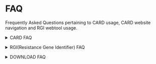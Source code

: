 # FAQ
Frequently Asked Questions pertaining to CARD usage, CARD website navigation and RGI webtool usage.
<p>
<details closed>
  <summary>CARD FAQ</summary>
  <br>
  <details closed>
    <summary>Q1: How do I cite CARD?</summary>
    <br>
    A: Alcock et al. 2020. CARD 2020: antibiotic resistome surveillance with the Comprehensive Antibiotic Resistance Database. Nucleic Acids Research, 48, D517-D525.
  </details>

  <details closed>
    <summary>Q2: How do I contact the CARD curators or developers?</summary> 
    <br>
    A: You can contact the CARD curators or developers directly at card@mcmaster.ca, Twitter at @arpcard, or at GitHub.
  </details>

  <details closed>
    <summary>Q3: How is the CARD curated?</summary>
    <br>
    A: The CARD is curated by a group of experts in the area of antimicrobial resistance (AMR) and bioinformatics, including consultation with outside experts where needed.
  </details>

  <details closed>
    <summary>Q4: How often is CARD updated?</summary>
    <br>
    A: The CARD is updated monthly.
  </details>


  <details closed>
    <summary>Q5: What data can be included? Can I add unpublished data?</summary>
    <br>
    A: Only peered reviewed, published data that is also associated with a GenBank accession can be included in the curated CARD data with the exception of beta-lactamases. We can additionally provide genome or whole-genome shotgun assembly bulk annotation for private data sets using the Resistance Gene Identifier, please contact card@mcmaster.ca.
  </details>


  <details closed>
    <summary>Q6: What has changed since the first version of the CARD, as published in McArthur et al. 2013. The Comprehensive Antibiotic Resistance Database. Antimicrobial Agents and Chemotherapy, 57, 3348-3357?</summary>
    <br>
    A: The CARD is now more tightly focussed on antimicrobial resistance (AMR) reference sequences and associated detection models. Each sequence curated into the CARD is now associated with both the Antibiotic Resistance Ontology to provide classification and semantic context as well as defined detection models and parameters. The CARD has additionally abandoned use of internal accessions for sequences and now exclusively uses GenBank accessions.
  </details>

  <details closed>
    <summary>Q7: How do I find a list of all resistance genes in a particular organism?</summary>
    <br>
    A: CARD now provides annotated genomes, plasmids, and whole-genome shotgun assemblies in the Genomes & Variants section.
  </details>
  <details closed>
    <summary>Q10: For intrinsic resistance genes for which resistance is conferred by specific mutations, does CARD include all known mutant sequences?</summary>
    <br>
    A: The CARD does not contain complete sequences of resistant mutants, due to the fact the individual mutations are often reported in the literature without the complete mutant gene sequence being deposited in GenBank. Instead, the CARD maintains a complete list of all resistance SNPs relative to a reference sequence, which may either be a reported mutant sequence or a wild-type sequence. As such, it is important that SNP mapping be included in analysis of any genes that require mutation to confer resistance. This step is included in the Resistance Gene Identifier but not naive BLAST analyses. Computational predicted sequence variants are available in the Genomes & Variants section.
 </details>

 <details closed>
  <summary>Q11: How are Minimum Inhibitory Concentration (MIC) data curated?</summary>
    <br>
    A: The CARD does not yet curate MIC data directly, but instead records the resistance profile of resistance genes. This is performed using the categorical confers_resistance_to relationship within the Antibiotic Resistance Ontology, e.g. beta-lactamases confers_resistance_to beta-lactams, as well as the specific confers_resistance_to_drug relationship, e.g. AAC(1) confers_resistance_to_drug apramycin. The latter requires constant curatorial effort and may have gaps - please let us know if find such missing data within the CARD.
 </details>
 <details closed>
   <summary>Q21: How can I help with CARD?</summary>
   <br>
   A: Any problems you find in CARD, you can post an issue at https://github.com/arpcard/amr_curation/issue.
 </details>
</details>
</p>
<p>
<details closed>
  <summary>RGI(Resistance Gene Identifier) FAQ</summary>
  <br>
  
  <details closed>
    <summary>Q22: I am having problems running RGI, what do I do?</summary>
    <br>
    A: Please ensure that you have all the necessary dependencies on your device. Dependencies are listed at https://github.com/arpcard/rgi. Also ensure that you've installed it correctly. If assistance is still required, please email us at card@mcmaster.ca. Be sure to include detailed information how your process, a snapshot of your input file, your error, and anything that you believe is important to know. The more you tell us, the better we can help you.
  </details>

  <details closed>
    <summary>Q23: I have a windows PC. How do I run RGI?</summary>
    <br>
    A: Windows is not supported by RGI. Please use MacOS or Linux. Alternatively, if you have access to a remote virtual environment, you may use that instead.
  </details>
  <details closed>
    <summary>Q8: Can I use the Resistance Gene Identifier offline?</summary>
    <br>
    A: Yes, the Resistance Gene Identifier can now be downloaded as command-line software.
  </details>
  <details closed>
    <summary>Q18: How can I install RGI on my own device?</summary>
    <br>
    A: Please refer to https://github.com/arpcard/rgi for documentation on RGI functionality and installation processes.
  </details>
  <details closed>
    <summary>Q19: How do I use the RGI tool on the CARD website?</summary>
    <br>
   A: The FAQ github repository contains a PDF explaining the step-by-step process of accessing the RGI webtool.
  </details>

  <details closed>
    <summary>Q9: Can the SNP mapping data be downloaded?</summary>
    <br>
    A: Yes, the SNP mapping data is now available in the Downloads sections within the card.json and snps.txt files.
  </details>


  <details closed>
    <summary>Q12: Can CARD and the RGI accurately predict antibiogram?</summary>
    <br>
    A: While the CARD systematically curates categorical confers_resistance_to relationships within the Antibiotic Resistance Ontology, e.g. beta-lactamases confers_resistance_to beta-lactams, curation of specific confers_resistance_to_drug relationships, e.g. AAC(1) confers_resistance_to_drug apramycin, is rarely complete due to the volume of literature to curate, variation in MICs for genes among pathogens, and changing clinical breakpoints. As such, curation of confers_resistance_to_drug relationships for accurate prediction of antibiogram is currently inconsistent throughout the CARD and our RGI software is focussed primarily upon accurate prediction of resistome, not antibiogram.
  </details>

  <details closed>
    <summary>Q13: Are both PERFECT and STRICT hits with the Resistance Gene Identifier (RGI) functional AMR genes?</summary>
    <br>
    A: If a hit is PERFECT, the predicted gene perfectly matches a known resistance gene curated in the CARD at the amino acid level (including SNPs if that is part of the detection model). Only published AMR genes, with subsequent submission of sequence to GenBank, with clear evidence of elevated MICs are curated into CARD. However, a PERFECT hit does not indicate if the AMR gene is expressed or if it results in elevated MIC in the pathogen of interest. Activity of AMR genes can be pathogen and strain specific. STRICT hits are not exact matches to a published AMR sequence, but are similar to CARD reference sequences within detection model cut-offs defined by the CARD curators. STRICT hits are likely functional, but those with low percent similarity to the curated CARD reference sequence may require experimental verification.
  </details>

  <details closed>
    <summary>Q14: Does the Resistance Gene Identifier (RGI) work for metagenomics data?</summary>
    <br>
    A: Yes, the RGI can analyze metagenomics data at the command line. Full details are available at GitHub.
  </details>

  <details closed>
    <summary>Q15: What are Percent Identity, Bitscore, and E-value?</summary>
    <br>
    A: From the NCBI BLAST Glossary, percent identity is the extent to which two (nucleotide or amino acid) sequences have the same residues at the same positions in an alignment, often expressed as a percentage. The expectation value or expect value represents the number of different alignments with scores equivalent to or better that is expected to occur in a database search by chance. The lower the E value, the more significant the score and the alignment. The bitscore is derived from the raw alignment score, taking the statistical properties of the scoring system into account. Because bitscores are normalized with respect to the scoring system, they can be used to compare alignment scores from different searches. In addition, they provide finer resolution of differences among similar proteins than the expectation score.
  </details>
</details>
</p>
<p>
<details closed>
  <summary>DOWNLOAD FAQ</summary>
  <br>
  <details closed>
    <summary>Q16: What are the URLs for all the ontologies in CARD?</summary>
    <br>
    A: Antibiotic resistance Ontology (ARO):

      /aro/accession e.g https://card.mcmaster.ca/aro/3003689 

    Relationship Ontology (RO):

      /ro/accession e.g https://card.mcmaster.ca/ro/is_a 

    Model Ontology (MO): 

      /mo/accession e.g https://card.mcmaster.ca/mo/0000009 

    NCBI Taxonomy Ontology (NCBITaxon):

      /ncbitaxon/accession e.g https://card.mcmaster.ca/ncbitaxon/570 

    Gene Ontology (GO):

      /go/accession e.g https://card.mcmaster.ca/go/0022804

  </details>

  <details closed>
    <summary>Q17: How can I download the latest software or data without using the download page?</summary>
    <br>
    A: Download latest data:

      /latest/data e.g https://card.mcmaster.ca/latest/data 

    Download latest software:

      /latest/software e.g https://card.mcmaster.ca/latest/software

  </details>
  <details closed>
    <summary>Q20: I want the Resistomes and Varian. Where can I find it?</summary>
    <br>
    A: You can find the Resistomes and Variant at https://card.mcmaster.ca/resistomes.
  </details>
</details>
</p>

